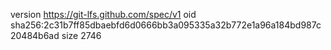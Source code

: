 version https://git-lfs.github.com/spec/v1
oid sha256:2c31b7ff85dbaebfd6d0666bb3a095335a32b772e1a96a184bd987c20484b6ad
size 2746

